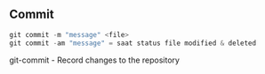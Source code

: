 ## Commit
```js
git commit -m "message" <file>
git commit -am "message" = saat status file modified & deleted
```
git-commit - Record changes to the repository